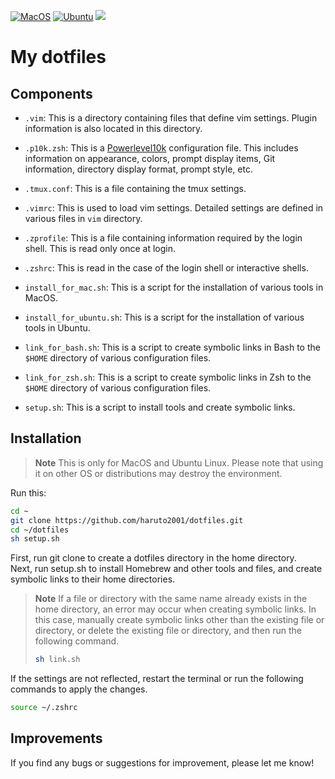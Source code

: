 [![MacOS](https://github.com/haruto2001/dotfiles/actions/workflows/macos.yml/badge.svg)](https://github.com/haruto2001/dotfiles/actions/workflows/macos.yml)
[![Ubuntu](https://github.com/haruto2001/dotfiles/actions/workflows/ubuntu.yml/badge.svg)](https://github.com/haruto2001/dotfiles/actions/workflows/ubuntu.yml)
![](https://img.shields.io/github/languages/code-size/haruto2001/dotfiles?color=success)
# My dotfiles


## Components

- `.vim`: This is a directory containing files that define vim settings. Plugin information is also located in this directory.

- `.p10k.zsh`: This is a [Powerlevel10k](https://github.com/romkatv/powerlevel10k) configuration file. This includes information on appearance, colors, prompt display items, Git information, directory display format, prompt style, etc.

- `.tmux.conf`: This is a file containing the tmux settings.

- `.vimrc`: This is used to load vim settings. Detailed settings are defined in various files in `vim` directory.

- `.zprofile`: This is a file containing information required by the login shell. This is read only once at login.

- `.zshrc`: This is read in the case of the login shell or interactive shells.

- `install_for_mac.sh`: This is a script for the installation of various tools in MacOS.

- `install_for_ubuntu.sh`: This is a script for the installation of various tools in Ubuntu.

- `link_for_bash.sh`: This is a script to create symbolic links in Bash to the `$HOME` directory of various configuration files.

- `link_for_zsh.sh`: This is a script to create symbolic links in Zsh to the `$HOME` directory of various configuration files.

- `setup.sh`: This is a script to install tools and create symbolic links.


## Installation

>**Note**
>This is only for MacOS and Ubuntu Linux. Please note that using it on other OS or distributions may destroy the environment.

Run this:

```sh
cd ~
git clone https://github.com/haruto2001/dotfiles.git
cd ~/dotfiles
sh setup.sh
```

First, run git clone to create a dotfiles directory in the home directory. \
Next, run setup.sh to install Homebrew and other tools and files, and create symbolic links to their home directories.

> **Note**
> If a file or directory with the same name already exists in the home directory, an error may occur when creating symbolic links. In this case, manually create symbolic links other than the existing file or directory, or delete the existing file or directory, and then run the following command.
>
> ```sh
> sh link.sh
> ```

If the settings are not reflected, restart the terminal or run the following commands to apply the changes.

```sh
source ~/.zshrc
```

## Improvements

If you find any bugs or suggestions for improvement, please let me know!